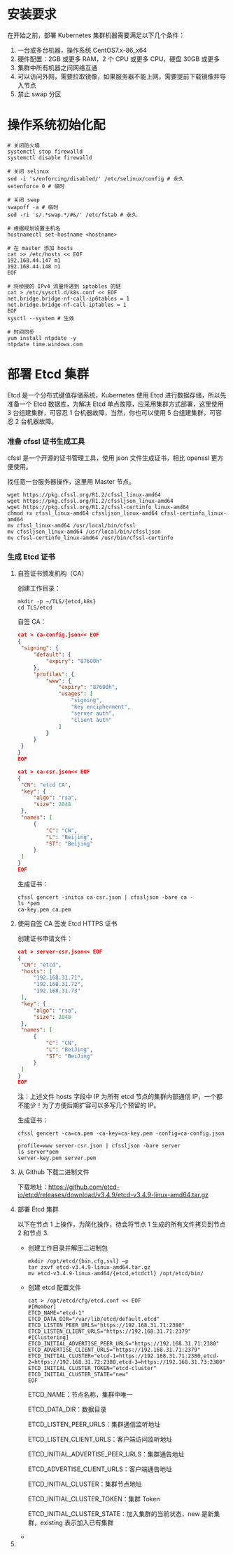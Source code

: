 # 安装要求

在开始之前，部署 Kubernetes 集群机器需要满足以下几个条件：

1. 一台或多台机器，操作系统 CentOS7.x-86_x64
2. 硬件配置：2GB 或更多 RAM，2 个 CPU 或更多 CPU，硬盘 30GB 或更多
3. 集群中所有机器之间网络互通
4. 可以访问外网，需要拉取镜像，如果服务器不能上网，需要提前下载镜像并导入节点
5. 禁止 swap 分区

# 操作系统初始化配

```
# 关闭防火墙
systemctl stop firewalld
systemctl disable firewalld

# 关闭 selinux
sed -i 's/enforcing/disabled/' /etc/selinux/config # 永久
setenforce 0 # 临时

# 关闭 swap
swapoff -a # 临时
sed -ri 's/.*swap.*/#&/' /etc/fstab # 永久

# 根据规划设置主机名
hostnamectl set-hostname <hostname>

# 在 master 添加 hosts
cat >> /etc/hosts << EOF
192.168.44.147 m1
192.168.44.148 n1
EOF

# 将桥接的 IPv4 流量传递到 iptables 的链
cat > /etc/sysctl.d/k8s.conf << EOF
net.bridge.bridge-nf-call-ip6tables = 1
net.bridge.bridge-nf-call-iptables = 1
EOF
sysctl --system # 生效

# 时间同步
yum install ntpdate -y
ntpdate time.windows.com
```

# **部署** Etcd 集群

Etcd 是一个分布式键值存储系统，Kubernetes 使用 Etcd 进行数据存储，所以先准备一个 Etcd 数据库，为解决 Etcd 单点故障，应采用集群方式部署，这里使用 3 台组建集群，可容忍 1 台机器故障，当然，你也可以使用 5 台组建集群，可容忍 2 台机器故障。

### 准备 cfssl 证书生成工具

cfssl 是一个开源的证书管理工具，使用 json 文件生成证书，相比 openssl 更方便使用。

找任意一台服务器操作，这里用 Master 节点。

```
wget https://pkg.cfssl.org/R1.2/cfssl_linux-amd64
wget https://pkg.cfssl.org/R1.2/cfssljson_linux-amd64
wget https://pkg.cfssl.org/R1.2/cfssl-certinfo_linux-amd64
chmod +x cfssl_linux-amd64 cfssljson_linux-amd64 cfssl-certinfo_linux-amd64
mv cfssl_linux-amd64 /usr/local/bin/cfssl
mv cfssljson_linux-amd64 /usr/local/bin/cfssljson
mv cfssl-certinfo_linux-amd64 /usr/bin/cfssl-certinfo
```

### 生成 Etcd 证书

1. 自签证书颁发机构（CA）

   创建工作目录：

   ```
   mkdir -p ~/TLS/{etcd,k8s}
   cd TLS/etcd
   ```

   自签 CA：

   ```json
   cat > ca-config.json<< EOF
   {
   	"signing": {
   		"default": {
   			"expiry": "87600h"
   		},
   		"profiles": {
   			"www": {
   				"expiry": "87600h",
   				"usages": [
   					"signing",
       				"key encipherment",
   					"server auth",
   					"client auth"
   				]
   			}
   		}
   	}
   }
   EOF
   
   cat > ca-csr.json<< EOF
   {
   	"CN": "etcd CA",
   	"key": {
   		"algo": "rsa",
   		"size": 2048
   	},
   	"names": [
   		{
   			"C": "CN",
   			"L": "Beijing",
   			"ST": "Beijing"
   		}
   	]
   }
   EOF
   ```

   生成证书：

   ```
   cfssl gencert -initca ca-csr.json | cfssljson -bare ca -
   ls *pem
   ca-key.pem ca.pem
   ```

   

2. 使用自签 CA 签发 Etcd HTTPS 证书

   创建证书申请文件：

   ```json
   cat > server-csr.json<< EOF
   {
   	"CN": "etcd",
   	"hosts": [
   		"192.168.31.71",
   		"192.168.31.72",
   		"192.168.31.73"
   	],
   	"key": {
   		"algo": "rsa",
   		"size": 2048
   	},
   	"names": [
   		{
   			"C": "CN",
   			"L": "BeiJing",
   			"ST": "BeiJing"
   		}
   	]
   }
   EOF
   ```

   注：上述文件 hosts 字段中 IP 为所有 etcd 节点的集群内部通信 IP，一个都不能少！为了方便后期扩容可以多写几个预留的 IP。

   生成证书：

   ```
   cfssl gencert -ca=ca.pem -ca-key=ca-key.pem -config=ca-config.json -
   profile=www server-csr.json | cfssljson -bare server
   ls server*pem
   server-key.pem server.pem
   ```

3. 从 Github 下载二进制文件

   下载地址：https://github.com/etcd-io/etcd/releases/download/v3.4.9/etcd-v3.4.9-linux-amd64.tar.gz

4. 部署 Etcd 集群

   以下在节点 1 上操作，为简化操作，待会将节点 1 生成的所有文件拷贝到节点 2 和节点 3.

   - 创建工作目录并解压二进制包

     ```
     mkdir /opt/etcd/{bin,cfg,ssl} –p
     tar zxvf etcd-v3.4.9-linux-amd64.tar.gz
     mv etcd-v3.4.9-linux-amd64/{etcd,etcdctl} /opt/etcd/bin/
     ```

   - 创建 etcd 配置文件

     ````
     cat > /opt/etcd/cfg/etcd.conf << EOF
     #[Member]
     ETCD_NAME="etcd-1"
     ETCD_DATA_DIR="/var/lib/etcd/default.etcd"
     ETCD_LISTEN_PEER_URLS="https://192.168.31.71:2380"
     ETCD_LISTEN_CLIENT_URLS="https://192.168.31.71:2379"
     #[Clustering]
     ETCD_INITIAL_ADVERTISE_PEER_URLS="https://192.168.31.71:2380"
     ETCD_ADVERTISE_CLIENT_URLS="https://192.168.31.71:2379"
     ETCD_INITIAL_CLUSTER="etcd-1=https://192.168.31.71:2380,etcd-
     2=https://192.168.31.72:2380,etcd-3=https://192.168.31.73:2380"
     ETCD_INITIAL_CLUSTER_TOKEN="etcd-cluster"
     ETCD_INITIAL_CLUSTER_STATE="new"
     EOF
     ````

     ETCD_NAME：节点名称，集群中唯一

     ETCD_DATA_DIR：数据目录

     ETCD_LISTEN_PEER_URLS：集群通信监听地址

     ETCD_LISTEN_CLIENT_URLS：客户端访问监听地址

     ETCD_INITIAL_ADVERTISE_PEER_URLS：集群通告地址

     ETCD_ADVERTISE_CLIENT_URLS：客户端通告地址

     ETCD_INITIAL_CLUSTER：集群节点地址

     ETCD_INITIAL_CLUSTER_TOKEN：集群 Token

     ETCD_INITIAL_CLUSTER_STATE：加入集群的当前状态，new 是新集群，existing 表示加入已有集群

   - 

5. 











